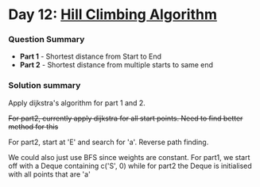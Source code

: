 # Day 12: [Hill Climbing Algorithm](https://adventofcode.com/2022/day/12)

### Question Summary
- **Part 1** - Shortest distance from Start to End
- **Part 2** - Shortest distance from multiple starts to same end

### Solution summary 

Apply dijkstra's algorithm for part 1 and 2. 

~~For part2, currently apply dijkstra for all start points. Need to find better method for this~~

For part2, start at 'E' and search for 'a'. Reverse path finding. 

We could also just use BFS since weights are constant. For part1, we start off with a Deque containing c('S', 0) while for part2 the Deque is initialised with all points that are 'a'


